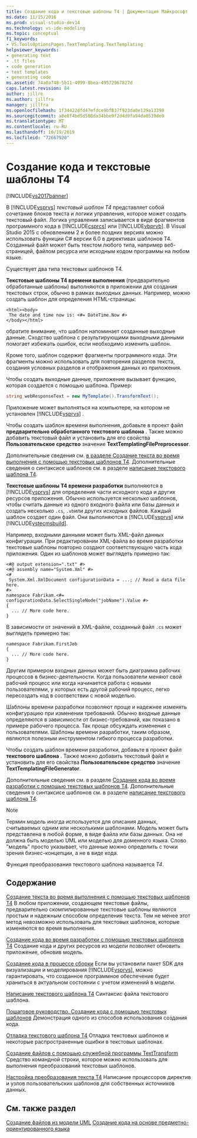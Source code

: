 ```yaml
---
title: Создание кода и текстовые шаблоны T4 | Документация Майкрософт
ms.date: 11/15/2016
ms.prod: visual-studio-dev14
ms.technology: vs-ide-modeling
ms.topic: conceptual
f1_keywords:
- VS.ToolsOptionsPages.TextTemplating.TextTemplating
helpviewer_keywords:
- generating text
- .tt files
- code generation
- text templates
- generating code
ms.assetid: 74a0a748-5b11-4999-8bea-49572967827d
caps.latest.revision: 84
author: jillre
ms.author: jillfra
manager: jillfra
ms.openlocfilehash: 1f34422dfd47efdce9bf837f923da0e139a13398
ms.sourcegitcommit: a8e8f4bd5d508da34bbe9f2d4d9fa94da0539de0
ms.translationtype: MT
ms.contentlocale: ru-RU
ms.lasthandoff: 10/19/2019
ms.locfileid: "72667920"
---
```

# <a name="code-generation-and-t4-text-templates"></a>Создание кода и текстовые шаблоны T4
[!INCLUDE[vs2017banner](../includes/vs2017banner.md)]

В [!INCLUDE[vsprvs](../includes/vsprvs-md.md)] *текстовый шаблон T4* представляет собой сочетание блоков текста и логики управления, которое может создать текстовый файл. Логика управления записывается в виде фрагментов программного кода в [!INCLUDE[csprcs](../includes/csprcs-md.md)] или [!INCLUDE[vbprvb](../includes/vbprvb-md.md)]. В Visual Studio 2015 с обновлением 2 и более поздних версиях можно использовать функции C# версии 6.0 в директивах шаблонов T4. Созданный файл может быть текстом любого типа, например веб-страницей, файлом ресурса или исходным кодом программы на любом языке.

 Существует два типа текстовых шаблонов T4.

 **Текстовые шаблоны T4 времени выполнения** (предварительно обработанные шаблоны) выполняются в приложении для создания текстовых строк, обычно в рамках выходных данных.
Например, можно создать шаблон для определения HTML-страницы:

```
<html><body>
 The date and time now is: <#= DateTime.Now #>
</body></html>
```

 обратите внимание, что шаблон напоминает созданные выходные данные. Сходство шаблона с результирующими выходными данными помогает избежать ошибок, если необходимо изменить шаблон.

 Кроме того, шаблон содержит фрагменты программного кода. Эти фрагменты можно использовать для повторения разделов текста, создания условных разделов и отображения данных из приложения.

 Чтобы создать выходные данные, приложение вызывает функцию, которая создается с помощью шаблона. Пример:

```csharp
string webResponseText = new MyTemplate().TransformText();

```

 Приложение может выполняться на компьютере, на котором не установлен [!INCLUDE[vsprvs](../includes/vsprvs-md.md)] .

 Чтобы создать шаблон времени выполнения, добавьте в проект файл **предварительно обработанного текстового шаблона** . Также можно добавить текстовый файл и установить для его свойства **Пользовательское средство** значение **TextTemplatingFilePreprocessor**.

 Дополнительные сведения см. [в разделе Создание текста во время выполнения с помощью текстовых шаблонов T4](../modeling/run-time-text-generation-with-t4-text-templates.md). Дополнительные сведения о синтаксисе шаблонов см. в разделе [написание текстового шаблона T4](../modeling/writing-a-t4-text-template.md).

 **Текстовые шаблоны T4 времени разработки** выполняются в [!INCLUDE[vsprvs](../includes/vsprvs-md.md)] для определения части исходного кода и других ресурсов приложения.
Обычно используется несколько шаблонов, чтобы считать данные из одного входного файла или базы данных и создать несколько `.cs`, `.vb`или других исходных файлов. Каждый шаблон создает один файл. Они выполняются в [!INCLUDE[vsprvs](../includes/vsprvs-md.md)] или [!INCLUDE[vstecmsbuild](../includes/vstecmsbuild-md.md)].

 Например, входными данными может быть XML-файл данных конфигурации. При редактировании XML-файла во время разработки текстовые шаблоны повторно создают соответствующую часть кода приложения. Один из шаблонов может выглядеть примерно так:

```
<#@ output extension=".txt" #>
<#@ assembly name="System.Xml" #>
<#
 System.Xml.XmlDocument configurationData = ...; // Read a data file here.
#>
namespace Fabrikam.<#= configurationData.SelectSingleNode("jobName").Value #>
{
  ... // More code here.
}

```

 В зависимости от значений в XML-файле, созданный файл `.cs` может выглядеть примерно так:

```
namespace Fabrikam.FirstJob
{
  ... // More code here.
}
```

 Другим примером входных данных может быть диаграмма рабочих процессов в бизнес-деятельности. Когда пользователи меняют свой рабочий процесс или когда начинается работа с новыми пользователями, у которых есть другой рабочий процесс, легко пересоздать код в соответствии с новой моделью.

 Шаблоны времени разработки позволяют проще и надежнее изменять конфигурацию при изменении требований. Обычно входные данные определяются в зависимости от бизнес-требований, как показано в примере рабочего процесса. Так проще обсуждать изменения с пользователями. Шаблоны времени разработки, таким образом, являются полезным инструментом гибкого процесса разработки.

 Чтобы создать шаблон времени разработки, добавьте в проект файл **текстового шаблона** . Также можно добавить текстовый файл и установить для его свойства **Пользовательское средство** значение **TextTemplatingFileGenerator**.

 Дополнительные сведения см. в разделе [Создание кода во время разработки с помощью текстовых шаблонов T4](../modeling/design-time-code-generation-by-using-t4-text-templates.md). Дополнительные сведения о синтаксисе шаблонов см. в разделе [написание текстового шаблона T4](../modeling/writing-a-t4-text-template.md).

> [!NOTE]
> Термин *модель* иногда используется для описания данных, считываемых одним или несколькими шаблонами. Модель может быть представлена в любой форме, в виде файла или базы данных. Она не должна быть моделью UML или моделью для доменного языка. Слово "модель" просто указывает, что данные можно определить с точки зрения бизнес-концепции, а не в виде кода.

 Функция преобразования текстового шаблона называется *T4*.

## <a name="in-this-section"></a>Содержание
 [Создание текста во время выполнения с помощью текстовых шаблонов T4](../modeling/run-time-text-generation-with-t4-text-templates.md) В любом приложении, создающем текстовые файлы, предварительно скомпилированные текстовые шаблоны являются простым и надежным способом определения текста. Тем не менее этот метод невозможно использовать для текстовых шаблонов, которые изменяются во время выполнения.

 [Создание кода во время разработки с помощью текстовых шаблонов T4](../modeling/design-time-code-generation-by-using-t4-text-templates.md) Создание кода и других ресурсов из модели позволяет обновить приложение, обновив модель.

 [Создание кода в процессе сборки](../modeling/code-generation-in-a-build-process.md) Если вы установили пакет SDK для визуализации и моделирования [!INCLUDE[vsprvs](../includes/vsprvs-md.md)], можно гарантировать, что созданное программное обеспечение будет храниться в актуальном состоянии с учетом изменений в модели.

 [Написание текстового шаблона T4](../modeling/writing-a-t4-text-template.md) Синтаксис файла текстового шаблона.

 [Пошаговое руководство. Создание кода с помощью текстовых шаблонов](../modeling/walkthrough-generating-code-by-using-text-templates.md) Демонстрация одного из способов использования создания кода.

 [Отладка текстового шаблона T4](../modeling/debugging-a-t4-text-template.md) Отладка текстовых шаблонов и некоторые распространенные ошибки в текстовых шаблонах.

 [Создание файлов с помощью служебной программы TextTransform](../modeling/generating-files-with-the-texttransform-utility.md) Средство командной строки, которое можно использовать для выполнения преобразований текстовых шаблонов.

 [Настройка преобразования текста T4](../modeling/customizing-t4-text-transformation.md) Написание процессоров директив и узлов пользовательских шаблонов для собственных источников данных.

## <a name="see-also"></a>См. также раздел
 [Создание файлов из модели UML](../modeling/generate-files-from-a-uml-model.md) [Создание кода на основе предметно-ориентированного языка](../modeling/generating-code-from-a-domain-specific-language.md)
